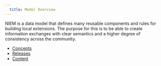 ```yaml
---
  title: Model Overview
---
```


NIEM is a data model that defines many reusable components and rules for building local extensions.  The purpose for this is to be able to create information exchanges with clear semantics and a higher degree of consistency across the community.

<ul class="list-fa-icon">
  <li>
    <a href="concepts">
      <span class="icon fa-stack fa-2x">
        <i class="fa fa-square fa-stack-2x"></i>
        <i class="fa fa-gear fa-stack-1x"></i>
      </span>
      <span class="content">Concepts</span>
    </a>
  </li>
  <li>
    <a href="releases">
      <span class="icon fa-stack fa-2x">
        <i class="fa fa-square fa-stack-2x"></i>
        <i class="fa fa-files-o fa-stack-1x"></i>
      </span>
      <span class="content">Releases</span>
    </a>
  </li>
  <li>
    <a href="content">
      <span class="icon fa-stack fa-2x">
        <i class="fa fa-square fa-stack-2x"></i>
        <i class="fa fa-sitemap fa-stack-1x"></i>
      </span>
      <span class="content">Content</span>
    </a>
  </li>
</ul>
